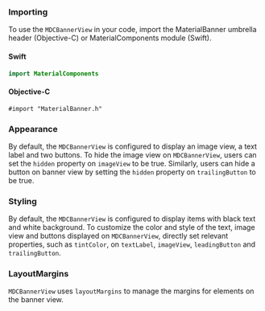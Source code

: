 ### Importing

To use the `MDCBannerView` in your code, import the MaterialBanner umbrella header (Objective-C) or MaterialComponents module (Swift).

<!--<div class="material-code-render" markdown="1">-->
#### Swift

```swift
import MaterialComponents
```

#### Objective-C

```objc
#import "MaterialBanner.h"
```

<!--</div>-->

### Appearance

By default, the `MDCBannerView` is configured to display an image view, a text label and two buttons. To hide the image view on `MDCBannerView`, users can set the `hidden` property on `imageView` to be true. Similarly, users can hide a button on banner view by setting the `hidden` property on `trailingButton` to be true.

### Styling

By default, the `MDCBannerView` is configured to display items with black text and white background. To customize the color and style of the text, image view and buttons displayed on `MDCBannerView`, directly set relevant properties, such as `tintColor`, on `textLabel`, `imageView`, `leadingButton` and `trailingButton`.

### LayoutMargins

`MDCBannerView` uses `layoutMargins` to manage the margins for elements on the banner view.
